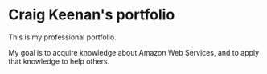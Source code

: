 # Craig Keenan's portfolio

This is my professional portfolio.

My goal is to acquire knowledge about Amazon Web Services, and to apply that knowledge to help others.
